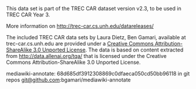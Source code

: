 This data set is part of the TREC CAR dataset version v2.3, to be used
in TREC CAR Year 3.

More information on http://trec-car.cs.unh.edu/datareleases/

The included TREC CAR data sets by Laura Dietz, Ben Gamari, available 
at trec-car.cs.unh.edu are provided under a <a rel="license"
href="http://creativecommons.org/licenses/by-sa/3.0/deed.en_US">Creative
Commons Attribution-ShareAlike 3.0 Unported License</a>. The data is
based on content extracted from http://data.allenai.org/tqa/  that is 
licensed under the Creative Commons Attribution-ShareAlike 3.0 Unported
License.

mediawiki-annotate: 68d685df3912308869c0dfaeca050cd50bb96118 
 in git repos git@github.com:bgamari/mediawiki-annotate


